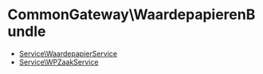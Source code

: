 # CommonGateway\WaardepapierenBundle

* [Service\WaardepapierService](Service/WaardepapierService.md) 
* [Service\WPZaakService](Service/WPZaakService.md) 
